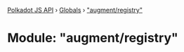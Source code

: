 [Polkadot JS API](../README.md) › [Globals](../globals.md) › ["augment/registry"](_augment_registry_.md)

# Module: "augment/registry"


